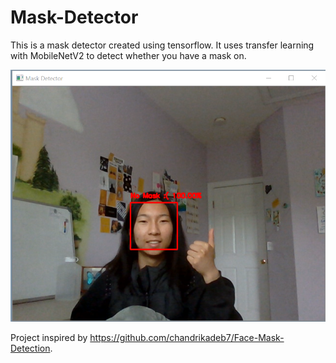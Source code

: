 # Mask-Detector

This is a mask detector created using tensorflow. It uses transfer learning with MobileNetV2 to detect whether you have a mask on. 

![Screenshot](https://github.com/sherryliu987/Mask-Detector/blob/master/demo_1.PNG)

Project inspired by https://github.com/chandrikadeb7/Face-Mask-Detection. 
